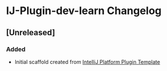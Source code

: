 <!-- Keep a Changelog guide -> https://keepachangelog.com -->

# IJ-Plugin-dev-learn Changelog

## [Unreleased]
### Added
- Initial scaffold created from [IntelliJ Platform Plugin Template](https://github.com/JetBrains/intellij-platform-plugin-template)
